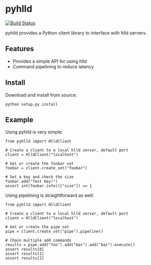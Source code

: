 pyhlld
=========

[![Build Status](https://travis-ci.org/canardleteer/pyhlld.png)](https://travis-ci.org/canardleteer/pyhlld)

pyhlld provides a Python client library to interface with
hlld servers.

Features
--------


* Provides a simple API for using hlld
* Command pipelining to reduce latency


Install
-------

Download and install from source:

    python setup.py install


Example
------

Using pyhlld is very simple:

    from pyhlld import HlldClient

    # Create a client to a local hlld server, default port
    client = HlldClient("localhost")

    # Get or create the foobar set
    foobar = client.create_set("foobar")

    # Set a key and check the size
    foobar.add("Test Key!")
    assert int(foobar.info()["size"]) == 1

Using pipelining is straightforward as well:

    from pyhlld import HlldClient

    # Create a client to a local hlld server, default port
    client = HlldClient("localhost")

    # Get or create the pipe set
    pipe = client.create_set("pipe").pipeline()

    # Chain multiple add commands
    results = pipe.add("foo").add("bar").add("baz").execute()
    assert results[0]
    assert results[1]
    assert results[2]

